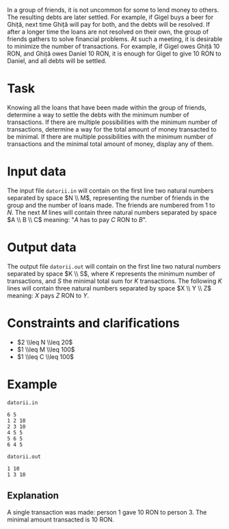 In a group of friends, it is not uncommon for some to lend money to others. The resulting debts are later settled. For example, if Gigel buys a beer for Ghiță, next time Ghiță will pay for both, and the debts will be resolved.
If after a longer time the loans are not resolved on their own, the group of friends gathers to solve financial problems. At such a meeting, it is desirable to minimize the number of transactions. For example, if Gigel owes Ghiță $10$ RON, and Ghiță owes Daniel $10$ RON, it is enough for Gigel to give $10$ RON to Daniel, and all debts will be settled.

# Task

Knowing all the loans that have been made within the group of friends, determine a way to settle the debts with the minimum number of transactions. If there are multiple possibilities with the minimum number of transactions, determine a way for the total amount of money transacted to be minimal. If there are multiple possibilities with the minimum number of transactions and the minimal total amount of money, display any of them.

# Input data

The input file `datorii.in` will contain on the first line two natural numbers separated by space $N \\ M$, representing the number of friends in the group and the number of loans made. The friends are numbered from $1$ to $N$. The next $M$ lines will contain three natural numbers separated by space $A \\ B \\ C$ meaning: "$A$ has to pay $C$ RON to $B$".

# Output data

The output file `datorii.out` will contain on the first line two natural numbers separated by space $K \\ S$, where $K$ represents the minimum number of transactions, and $S$ the minimal total sum for $K$ transactions. The following $K$ lines will contain three natural numbers separated by space $X \\ Y \\ Z$ meaning: $X$ pays $Z$ RON to $Y$.

# Constraints and clarifications

* $2 \\leq N \\leq 20$
* $1 \\leq M \\leq 100$
* $1 \\leq C \\leq 100$

# Example

`datorii.in`
```
6 5
1 2 10
2 3 10
4 5 5
5 6 5
6 4 5
```

`datorii.out`
```
1 10
1 3 10
```

## Explanation

A single transaction was made: person $1$ gave $10$ RON to person $3$. The minimal amount transacted is $10$ RON.